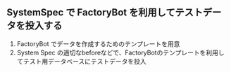 ## SystemSpec で FactoryBot を利用してテストデータを投入する
1. FactoryBot でデータを作成するためのテンプレートを用意
1. System Spec の適切なbeforeなどで、FactoryBotのテンプレートを利用してテスト用データベースにテストデータを投入  

